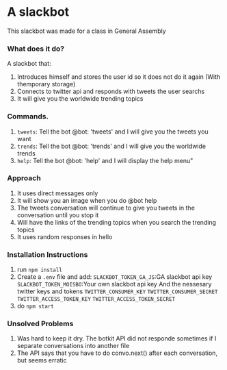 # A slackbot 

This slackbot was made for a class in General Assembly

### What does it do?

A slackbot that:

1. Introduces himself and stores the user id so it does not do it again (With themporary storage)
2. Connects to twitter api and responds with tweets the user searchs
3. It will give you the worldwide trending topics

### Commands.

1. `tweets`: Tell the bot @bot: 'tweets' and I will give you the tweets you want
2. `trends`: Tell the bot @bot: 'trends' and I will give you the worldwide trends
3. `help`: Tell the bot @bot: 'help' and I will display the help menu"

### Approach

1. It uses direct messages only 
1. It will show you an image when you do @bot help
2. The tweets conversation will continue to give you tweets in the conversation until you stop it
3. Will have the links of the trending topics when you search the trending topics
4. It uses random responses in hello

### Installation Instructions

1. run `npm install`
2. Create a `.env` file and add:
    `SLACKBOT_TOKEN_GA_JS`:GA slackbot api key
    `SLACKBOT_TOKEN_MOISBO`:Your own slackbot api key
    And the nessesary twitter keys and tokens
    `TWITTER_CONSUMER_KEY`
    `TWITTER_CONSUMER_SECRET`
    `TWITTER_ACCESS_TOKEN_KEY`
    `TWITTER_ACCESS_TOKEN_SECRET`
3. do `npm start`

### Unsolved Problems

1. Was hard to keep it dry. The botkit API did not responde sometimes if I separate conversations into another file
2. The API says that you have to do convo.next() after each conversation, but seems erratic

